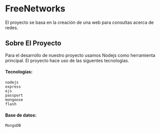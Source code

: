 # FreeNetworks
El proyecto se basa en la creación de una web para consultas acerca de redes.
## Sobre El Proyecto
Para el desarrollo de nuestro proyecto usamos Nodejs como herramienta principal.
El proyecto hace uso de las siguentes tecnologías.
#### Tecnologías:
```
nodejs
express
ejs
passport
mongoose
flash
```
#### Base de datos:
```
MongoDB
```
